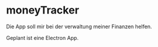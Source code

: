 # moneyTracker

Die App soll mir bei der verwaltung meiner Finanzen helfen. 

Geplant ist eine Electron App. 
